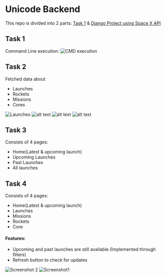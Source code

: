 # Unicode Backend

This repo is divided into 2 parts: [Task 1](https://github.com/SakshiUppoor/unicode-backend/blob/master/Task_1/Task_1.py) & [Django Project using Space X API](https://github.com/SakshiUppoor/unicode-backend/tree/master/SpaceX%20API)

## Task 1

Command Line execution:
![CMD execution](https://images-wixmp-ed30a86b8c4ca887773594c2.wixmp.com/f/1dd76739-02bc-49d4-a98e-4d2bfa759d92/dde6nky-5da2e60b-39d6-48cc-8be7-22869db23894.png?token=eyJ0eXAiOiJKV1QiLCJhbGciOiJIUzI1NiJ9.eyJzdWIiOiJ1cm46YXBwOjdlMGQxODg5ODIyNjQzNzNhNWYwZDQxNWVhMGQyNmUwIiwiaXNzIjoidXJuOmFwcDo3ZTBkMTg4OTgyMjY0MzczYTVmMGQ0MTVlYTBkMjZlMCIsIm9iaiI6W1t7InBhdGgiOiJcL2ZcLzFkZDc2NzM5LTAyYmMtNDlkNC1hOThlLTRkMmJmYTc1OWQ5MlwvZGRlNm5reS01ZGEyZTYwYi0zOWQ2LTQ4Y2MtOGJlNy0yMjg2OWRiMjM4OTQucG5nIn1dXSwiYXVkIjpbInVybjpzZXJ2aWNlOmZpbGUuZG93bmxvYWQiXX0.THZSL_xfw94JR2M-pybc9QO66o3CVNix47R3HjXw-LQ)

## Task 2

Fetched data about
- Launches
- Rockets
- Missions
- Cores

![Launches](https://api-da.wixmp.com/_api/download/file?downloadToken=eyJ0eXAiOiJKV1QiLCJhbGciOiJIUzI1NiJ9.eyJzdWIiOiJ1cm46YXBwOjdlMGQxODg5ODIyNjQzNzNhNWYwZDQxNWVhMGQyNmUwIiwiaXNzIjoidXJuOmFwcDo3ZTBkMTg4OTgyMjY0MzczYTVmMGQ0MTVlYTBkMjZlMCIsImV4cCI6MTU2NTk2NzMyNywiaWF0IjoxNTY1OTY2NzE3LCJqdGkiOiI1ZDU2YzE4N2JlZWZmIiwib2JqIjpudWxsLCJhdWQiOlsidXJuOnNlcnZpY2U6ZmlsZS5kb3dubG9hZCJdLCJwYXlsb2FkIjp7InBhdGgiOiJcL2ZcLzFkZDc2NzM5LTAyYmMtNDlkNC1hOThlLTRkMmJmYTc1OWQ5MlwvZGRlNm5rci1iMmQyOTExMi01N2NmLTQwNTctOWQwOC1jNmM0NDMzYjMyNWIucG5nIn19.wB5UrlQGS9UR8G6ZsmSbFjsnftDug22r-Rql3lweqFU )
![alt text](https://images-wixmp-ed30a86b8c4ca887773594c2.wixmp.com/f/1dd76739-02bc-49d4-a98e-4d2bfa759d92/dde6nle-e20516e4-5871-4f55-8a9c-3bc2563b33df.png?token=eyJ0eXAiOiJKV1QiLCJhbGciOiJIUzI1NiJ9.eyJzdWIiOiJ1cm46YXBwOjdlMGQxODg5ODIyNjQzNzNhNWYwZDQxNWVhMGQyNmUwIiwiaXNzIjoidXJuOmFwcDo3ZTBkMTg4OTgyMjY0MzczYTVmMGQ0MTVlYTBkMjZlMCIsIm9iaiI6W1t7InBhdGgiOiJcL2ZcLzFkZDc2NzM5LTAyYmMtNDlkNC1hOThlLTRkMmJmYTc1OWQ5MlwvZGRlNm5sZS1lMjA1MTZlNC01ODcxLTRmNTUtOGE5Yy0zYmMyNTYzYjMzZGYucG5nIn1dXSwiYXVkIjpbInVybjpzZXJ2aWNlOmZpbGUuZG93bmxvYWQiXX0.BaCKjM4o5nBlt2wDccPRsXE_4rKHkoPm6eUQOeaLpdk)
![alt text](https://images-wixmp-ed30a86b8c4ca887773594c2.wixmp.com/f/1dd76739-02bc-49d4-a98e-4d2bfa759d92/dde6nln-1e7cd32e-c86a-415b-bfb8-01a3c721f4c2.png?token=eyJ0eXAiOiJKV1QiLCJhbGciOiJIUzI1NiJ9.eyJzdWIiOiJ1cm46YXBwOjdlMGQxODg5ODIyNjQzNzNhNWYwZDQxNWVhMGQyNmUwIiwiaXNzIjoidXJuOmFwcDo3ZTBkMTg4OTgyMjY0MzczYTVmMGQ0MTVlYTBkMjZlMCIsIm9iaiI6W1t7InBhdGgiOiJcL2ZcLzFkZDc2NzM5LTAyYmMtNDlkNC1hOThlLTRkMmJmYTc1OWQ5MlwvZGRlNm5sbi0xZTdjZDMyZS1jODZhLTQxNWItYmZiOC0wMWEzYzcyMWY0YzIucG5nIn1dXSwiYXVkIjpbInVybjpzZXJ2aWNlOmZpbGUuZG93bmxvYWQiXX0.WnP7pY4u2TzXuqudPRrJheKjuqBQSvuKkVUJhm5xl1k)
![alt text](https://images-wixmp-ed30a86b8c4ca887773594c2.wixmp.com/f/1dd76739-02bc-49d4-a98e-4d2bfa759d92/dde6nl5-3ca59621-75f9-4855-afa5-13f3983b4b7c.png?token=eyJ0eXAiOiJKV1QiLCJhbGciOiJIUzI1NiJ9.eyJzdWIiOiJ1cm46YXBwOjdlMGQxODg5ODIyNjQzNzNhNWYwZDQxNWVhMGQyNmUwIiwiaXNzIjoidXJuOmFwcDo3ZTBkMTg4OTgyMjY0MzczYTVmMGQ0MTVlYTBkMjZlMCIsIm9iaiI6W1t7InBhdGgiOiJcL2ZcLzFkZDc2NzM5LTAyYmMtNDlkNC1hOThlLTRkMmJmYTc1OWQ5MlwvZGRlNm5sNS0zY2E1OTYyMS03NWY5LTQ4NTUtYWZhNS0xM2YzOTgzYjRiN2MucG5nIn1dXSwiYXVkIjpbInVybjpzZXJ2aWNlOmZpbGUuZG93bmxvYWQiXX0.qTiA2J26Zj2lJHOGIKYKo43DGi4S2MLDxXoaUfHhfsg)

## Task 3 
Consists of 4 pages:
- Home(Latest & upcoming launch)
- Upcoming Launches
- Past Launches
- All launches

## Task 4
Consists of 4 pages:
- Home(Latest & upcoming launch)
- Launches
- Missions
- Rockets
- Core

#### Features:
- Upcoming and past launches are still available.(Implemented through filters)
- Refresh button to check for updates

![Screenshot 2](https://images-wixmp-ed30a86b8c4ca887773594c2.wixmp.com/f/1dd76739-02bc-49d4-a98e-4d2bfa759d92/dde6onz-f7bd3d46-7883-4878-b19a-05c8065993aa.png/v1/fill/w_1280,h_601,q_80,strp/screenshot_10_by_airiadne_dde6onz-fullview.jpg?token=eyJ0eXAiOiJKV1QiLCJhbGciOiJIUzI1NiJ9.eyJzdWIiOiJ1cm46YXBwOjdlMGQxODg5ODIyNjQzNzNhNWYwZDQxNWVhMGQyNmUwIiwiaXNzIjoidXJuOmFwcDo3ZTBkMTg4OTgyMjY0MzczYTVmMGQ0MTVlYTBkMjZlMCIsIm9iaiI6W1t7ImhlaWdodCI6Ijw9NjAxIiwicGF0aCI6IlwvZlwvMWRkNzY3MzktMDJiYy00OWQ0LWE5OGUtNGQyYmZhNzU5ZDkyXC9kZGU2b256LWY3YmQzZDQ2LTc4ODMtNDg3OC1iMTlhLTA1YzgwNjU5OTNhYS5wbmciLCJ3aWR0aCI6Ijw9MTI4MCJ9XV0sImF1ZCI6WyJ1cm46c2VydmljZTppbWFnZS5vcGVyYXRpb25zIl19.QfDK6aGJp1cAIpjUjiMEsnmGrNUfFbNcQ9lSXeFrpYo)
![Screenshot1](https://images-wixmp-ed30a86b8c4ca887773594c2.wixmp.com/f/1dd76739-02bc-49d4-a98e-4d2bfa759d92/dde6oo6-1a875f6d-8595-4d61-9db5-c96313d7df75.png/v1/fill/w_1280,h_617,strp/screenshot_9_by_airiadne_dde6oo6-fullview.png?token=eyJ0eXAiOiJKV1QiLCJhbGciOiJIUzI1NiJ9.eyJzdWIiOiJ1cm46YXBwOjdlMGQxODg5ODIyNjQzNzNhNWYwZDQxNWVhMGQyNmUwIiwiaXNzIjoidXJuOmFwcDo3ZTBkMTg4OTgyMjY0MzczYTVmMGQ0MTVlYTBkMjZlMCIsIm9iaiI6W1t7ImhlaWdodCI6Ijw9NjE3IiwicGF0aCI6IlwvZlwvMWRkNzY3MzktMDJiYy00OWQ0LWE5OGUtNGQyYmZhNzU5ZDkyXC9kZGU2b282LTFhODc1ZjZkLTg1OTUtNGQ2MS05ZGI1LWM5NjMxM2Q3ZGY3NS5wbmciLCJ3aWR0aCI6Ijw9MTI4MCJ9XV0sImF1ZCI6WyJ1cm46c2VydmljZTppbWFnZS5vcGVyYXRpb25zIl19.nv1rUM62SF_NsVrxAE9zRz2Iq8gQozLqMG1QTBaM8ks)
